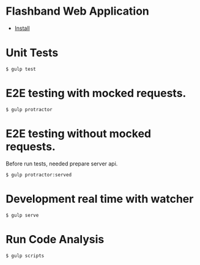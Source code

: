 Flashband Web Application
=========

*   [Install](https://github.com/Flashband/flashband-webapp/tree/fs/25-import-bracelets "Install")

Unit Tests
==========
    $ gulp test

E2E testing with mocked requests.
==========
    $ gulp protractor

E2E testing without mocked requests.
==========
Before run tests, needed prepare server api.

    $ gulp protractor:served

Development real time with watcher
==========
    $ gulp serve

Run Code Analysis
==========
    $ gulp scripts
